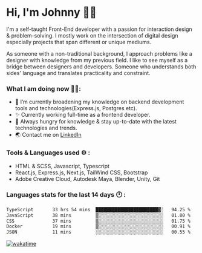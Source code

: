 # Hi, I'm Johnny 👋🧑‍

I'm a self-taught Front-End developer with a passion for interaction design & problem-solving. I mostly work on the intersection of digital design especially projects that span different or unique mediums.

As someone with a non-traditional background, I approach problems like a designer with knowledge from my previous field. I like to see myself as a bridge between designers and developers. Someone who understands both sides' language and translates practicality and constraint.

### What I am doing now 🧑‍💻:

- 🔭 I’m currently broadening my knowledge on backend development tools and technologies(Express.js, Postgres etc).
- ✨ Currently working full-time as a frontend developer.
- 📖 Always hungry for knowledge & stay up-to-date with the latest technologies and trends.
- 🌏 Contact me on [LinkedIn](https://www.linkedin.com/in/johchai/)

### Tools & Languages used ⚙️ :

- HTML & SCSS, Javascript, Typescript
- React.js, Express.js, Next.js, TailWind CSS, Bootstrap
- Adobe Creative Cloud, Autodesk Maya, Blender, Unity, Git

### Languages stats for the last 14 days 🕛 :

<!--START_SECTION:waka-->

```txt
TypeScript       33 hrs 54 mins  ███████████████████████▓░   94.25 %
JavaScript       38 mins         ▒░░░░░░░░░░░░░░░░░░░░░░░░   01.80 %
CSS              37 mins         ▒░░░░░░░░░░░░░░░░░░░░░░░░   01.75 %
Docker           19 mins         ▒░░░░░░░░░░░░░░░░░░░░░░░░   00.91 %
JSON             11 mins         ░░░░░░░░░░░░░░░░░░░░░░░░░   00.55 %
```

<!--END_SECTION:waka-->

[![wakatime](https://wakatime.com/badge/user/0cd14e89-b357-451d-b5c1-4a79286fb5a6.svg)](https://wakatime.com/@0cd14e89-b357-451d-b5c1-4a79286fb5a6)
